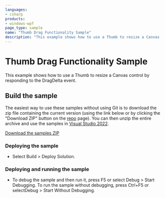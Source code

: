 ```yaml
---
languages:
- csharp
products:
- windows-wpf
page_type: sample
name: "Thumb Drag Functionality Sample"        
description: "This example shows how to use a Thumb to resize a Canvas control by responding to the DragDelta event."
---
```


# Thumb Drag Functionality Sample
This example shows how to use a Thumb to resize a Canvas control by responding to the DragDelta event.

## Build the sample
The easiest way to use these samples without using Git is to download the zip file containing the current version (using the link below or by clicking the "Download ZIP" button on the [repo](https://github.com/microsoft/WPF-Samples?tab=readme-ov-file) page). You can then unzip the entire archive and use the samples in [Visual Studio 2022](https://www.visualstudio.com/wpf-vs).

[Download the samples ZIP](../../../../archive/main.zip)

### Deploying the sample
- Select Build > Deploy Solution. 

### Deploying and running the sample
- To debug the sample and then run it, press F5 or select Debug >  Start Debugging. To run the sample without debugging, press Ctrl+F5 or selectDebug > Start Without Debugging. 


